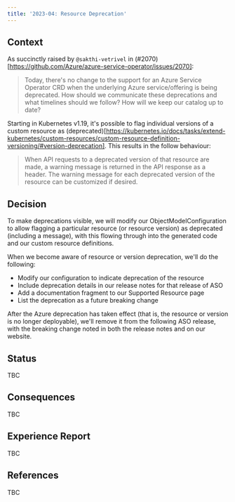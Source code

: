 ```yaml
---
title: '2023-04: Resource Deprecation'
---
```


## Context

As succinctly raised by `@sakthi-vetrivel` in (#2070)[https://github.com/Azure/azure-service-operator/issues/2070]:

> Today, there's no change to the support for an Azure Service Operator CRD when the underlying Azure service/offering is being deprecated. How should we communicate these deprecations and what timelines should we follow? How will we keep our catalog up to date?

Starting in Kubernetes v1.19, it's possible to flag individual versions of a custom resource as (deprecated)[https://kubernetes.io/docs/tasks/extend-kubernetes/custom-resources/custom-resource-definition-versioning/#version-deprecation]. This results in the follow behaviour:

> When API requests to a deprecated version of that resource are made, a warning message is 
> returned in the API response as a header. The warning message for each deprecated version of the 
> resource can be customized if desired.

## Decision

To make deprecations visible, we will modify our ObjectModelConfiguration to allow flagging a particular resource (or resource version) as deprecated (including a message), with this flowing through into the generated code and our custom resource definitions. 

When we become aware of resource or version deprecation, we'll do the following:

* Modify our configuration to indicate deprecation of the resource
* Include deprecation details in our release notes for that release of ASO
* Add a documentation fragment to our Supported Resource page
* List the deprecation as a future breaking change

After the Azure deprecation has taken effect (that is, the resource or version is no longer deployable), we'll remove it from the following ASO release, with the breaking change noted in both the release notes and on our website.

## Status

TBC


## Consequences

TBC


## Experience Report

TBC


## References

TBC

